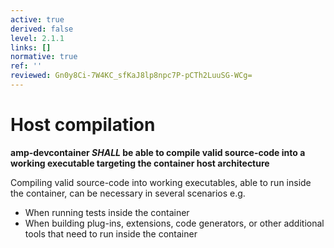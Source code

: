 ```yaml
---
active: true
derived: false
level: 2.1.1
links: []
normative: true
ref: ''
reviewed: Gn0y8Ci-7W4KC_sfKaJ8lp8npc7P-pCTh2LuuSG-WCg=
---
```


# Host compilation

**amp-devcontainer *SHALL* be able to compile valid source-code into a working executable targeting the container host architecture**

Compiling valid source-code into working executables, able to run inside the container, can be necessary in several scenarios e.g.
- When running tests inside the container
- When building plug-ins, extensions, code generators, or other additional tools that need to run inside the container